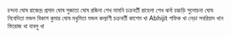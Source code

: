 চন্দনা ঘোষ 
রাজেন্দ্র প্রসাদ ঘোষ 
সুজাতা ঘোষ 
রজিনা শেখ
মামনি চক্রবর্তী
রাহেলা শেখ
ঝর্না চচ্চড়ি
সুলোচনা ঘোষ
নিবেদিতা মন্ডল
বিকাশ কুমার ঘোষ
মধুমিতা মন্ডল
কল্যাণী চক্রবর্তী
কাশেম খা 
Abhijit
শফিক খা
নেড়া
সবরিয়াদ খান
ফিরোজ খা
বাবলু খা
